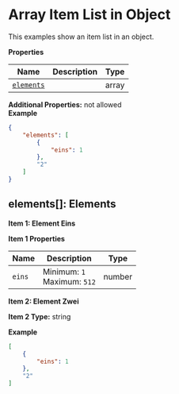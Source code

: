 <a name="root"></a>
# Array Item List in Object

This examples show an item list in an object.


**Properties**

|Name|Description|Type|
|----|-----------|----|
|[`elements`](#elements)||array|

**Additional Properties:** not allowed<br/>
**Example**

```json
{
    "elements": [
        {
            "eins": 1
        },
        "2"
    ]
}
```

<a name="elements"></a>
## elements\[\]: Elements


**Item 1: Element Eins**

**Item 1 Properties**

|Name|Description|Type|
|----|-----------|----|
|`eins`|Minimum: `1`<br/>Maximum: `512`<br/>|number|



**Item 2: Element Zwei**

**Item 2 Type:** string<br/>

**Example**

```json
[
    {
        "eins": 1
    },
    "2"
]
```



